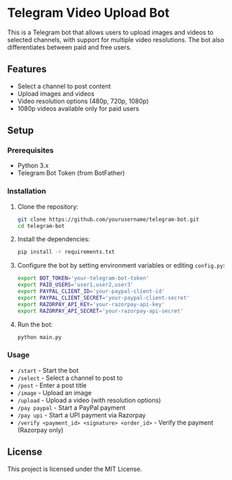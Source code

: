 # Telegram Video Upload Bot

This is a Telegram bot that allows users to upload images and videos to selected channels, with support for multiple video resolutions. The bot also differentiates between paid and free users.

## Features
- Select a channel to post content
- Upload images and videos
- Video resolution options (480p, 720p, 1080p)
- 1080p videos available only for paid users

## Setup

### Prerequisites
- Python 3.x
- Telegram Bot Token (from BotFather)

### Installation
1. Clone the repository:
    ```bash
    git clone https://github.com/yourusername/telegram-bot.git
    cd telegram-bot
    ```

2. Install the dependencies:
    ```bash
    pip install -r requirements.txt
    ```

3. Configure the bot by setting environment variables or editing `config.py`:
    ```bash
    export BOT_TOKEN='your-telegram-bot-token'
    export PAID_USERS='user1,user2,user3'
    export PAYPAL_CLIENT_ID='your-paypal-client-id'
    export PAYPAL_CLIENT_SECRET='your-paypal-client-secret'
    export RAZORPAY_API_KEY='your-razorpay-api-key'
    export RAZORPAY_API_SECRET='your-razorpay-api-secret'
    ```

4. Run the bot:
    ```bash
    python main.py
    ```

### Usage
- `/start` - Start the bot
- `/select` - Select a channel to post to
- `/post` - Enter a post title
- `/image` - Upload an image
- `/upload` - Upload a video (with resolution options)
- `/pay paypal` - Start a PayPal payment
- `/pay upi` - Start a UPI payment via Razorpay
- `/verify <payment_id> <signature> <order_id>` - Verify the payment (Razorpay only)

## License
This project is licensed under the MIT License.
